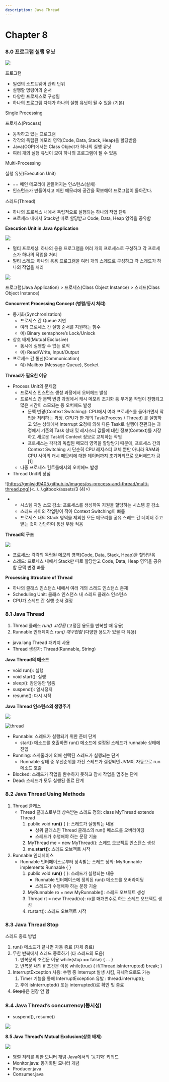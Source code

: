 ```yaml
---
description: Java Thread
---
```


# Chapter 8

### 8.0 프로그램 실행 유닛

![](<../../.gitbook/assets/0 (4)>)

프로그램

* 일련의 소프트웨어 관리 단위
* 실행할 명령어의 순서
* 다양한 프로세스로 구성됨
* 하나의 프로그램 자체가 하나의 실행 유닛이 될 수 있음 (기본)

Single Processing

프로세스(Process)

* 동작하고 있는 프로그램
* 각각의 독립된 메모리 영역(Code, Data, Stack, Heap)을 할당받음
* Java(OOP)에서는 Class Object가 하나의 실행 유닛
* 여러 개의 실행 유닛이 모여 하나의 프로그램이 될 수 있음

Multi-Processing

실행 유닛(Execution Unit)

* \== 메인 메모리에 만들어지는 인스턴스(실체)
* 인스턴스가 만들어지고 메인 메모리에 공간을 확보해야 프로그램이 돌아간다.

스레드(Thread)

* 하나의 프로세스 내에서 독립적으로 실행되는 하나의 작업 단위
* 프로세스 내에서 Stack만 따로 할당받고 Code, Data, Heap 영역을 공유함

**Execution Unit in Java Application**

![](<../../.gitbook/assets/1 (6)>)

* 멀티 프로세싱: 하나의 응용 프로그램을 여러 개의 프로세스로 구성하고 각 프로세스가 하나의 작업을 처리
* 멀티 스레드: 하나의 응용 프로그램을 여러 개의 스레드로 구성하고 각 스레드가 하나의 작업을 처리

![](<../../.gitbook/assets/2 (1)>)

프로그램(Java Application) > 프로세스(Class Object Instance) > 스레드(Class Object Instance)

**Concurrent Processing Concept (병렬/동시 처리)**

* 동기화(Synchronization)
  * 프로세스 간 Queue 지연
  * 여러 프로세스 간 실행 순서를 지원하는 함수
  * 예) Binary semaphore’s Lock/Unlock
* 상호 배제(Mutual Exclusive)
  * 동시에 실행할 수 없는 로직
  * 예) Read/Write, Input/Output
* 프로세스 간 통신(Communication)
  * 예) Mailbox (Message Queue), Socket

**Thread가 필요한 이유**

* Process Unit의 문제점
  * 프로세스 인스턴스 생성 과정에서 오버헤드 발생
  * 프로세스 간 문맥 변경 과정에서 캐시 메모리 초기화 등 무거운 작업이 진행되고 많은 시간이 소모되는 등 오버헤드 발생
    * 문맥 변경(Context Switching): CPU에서 여러 프로세스를 돌아가면서 작업을 처리하는 과정. CPU가 한 개의 Task(Process / Thread) 를 실행하고 있는 상태에서 Interrupt 요청에 의해 다른 Task로 실행이 전환되는 과정에서 기존의 Task 상태 및 레지스터 값들에 대한 정보(Context)를 저장하고 새로운 Task의 Context 정보로 교체하는 작업
    * 프로세스는 각각의 독립된 메모리 영역을 할당받기 때문에, 프로세스 간의 Context Switching 시 단순히 CPU 레지스터 교체 뿐만 아니라 RAM과 CPU 사이의 캐시 메모리에 대한 데이터까지 초기화되므로 오버헤드가 큼\[1]
  * 다중 프로세스 컨트롤에서의 오버헤드 발생
* Thread Unit의 장점

![https://gmlwjd9405.github.io/images/os-process-and-thread/multi-thread.png](<../../.gitbook/assets/3 (4)>)

*
  * 시스템 자원 소모 감소: 프로세스를 생성하여 지원을 할당하는 시스템 콜 감소
  * 스레드 사이의 작업량이 작아 Context Switching이 빠름
  * 프로세스 내의 Stack 영역을 제외한 모든 메모리를 공유 스레드 간 데이터 주고받는 것이 간단하며 통신 부담 적음

**Thread의 구조**

![](../../.gitbook/assets/4)

* 프로세스: 각각의 독립된 메모리 영역(Code, Data, Stack, Heap)을 할당받음
* 스레드: 프로세스 내에서 Stack만 따로 할당받고 Code, Data, Heap 영역을 공유함 문맥 변경 빠름

**Processing Structure of Thread**

* 하나의 클래스 인스턴스 내에서 여러 개의 스레드 인스턴스 존재
* Scheduling Unit: 클래스 인스턴스 내 스레드 클래스 인스턴스
* CPU가 스레드 간 실행 순서 결정

### 8.1 Java Thread

1. Thread 클래스 _run() 고정됨_ (고정된 용도를 반복할 때 유용)
2. Runnable 인터페이스 _run() 재구현함_ (다양한 용도가 있을 때 유용)

* java.lang.Thread 패키지 사용
* Thread 생성자: Thread(Runnable, String)

**Java Thread의 메소드**

* void run(): 실행
* void start(): 실행
* sleep(): 잠깐동안 멈춤
* suspend(): 일시정지
* resume(): 다시 시작

**Java Thread 인스턴스의 생명주기**

![](<../../.gitbook/assets/5 (4)>)

![thread](../../.gitbook/assets/6)

* Runnable: 스레드가 실행되기 위한 준비 단계
  * start() 메소드를 호출하면 run() 메소드에 설정된 스레드가 runnable 상태에 진입
* Running: 스케줄러에 의해 선택된 스레드가 실행되는 단계
  * Runnable 상태 중 우선순위를 가진 스레드가 결정되면 JVM이 자동으로 run 메소드 호출
* Blocked: 스레드가 작업을 완수하지 못하고 잠시 작업을 멈추는 단계
* Dead: 스레드가 모두 실행된 종료 단계

### 8.2 Java Thread Using Methods

1. Thread 클래스
   * Thread 클래스로부터 상속받는 스레드 정의: class MyThread extends Thread
     1. public void **run()** { }: 스레드가 실행되는 내용
        * 상위 클래스인 Thread 클래스의 run() 메소드를 오버라이딩
        * 스레드가 수행해야 하는 문장 기술
     2. MyThread me = new MyThread(): 스레드 오브젝트 인스턴스 생성
     3. me.**start()**: 스레드 오브젝트 시작
2. Runnable 인터페이스
   * Runnable 인터페이스로부터 상속받는 스레드 정의: MyRunnable implements Runnable { }
     1. public void **run()** { }: 스레드가 실행되는 내용
        * Runnable 인터페이스에 정의된 run() 메소드를 오버라이딩
        * 스레드가 수행해야 하는 문장 기술
     2. MyRunnable ro = new MyRunnable(): 스레드 오브젝트 생성
     3. Thread rt = new Thread(ro): ro를 매개변수로 하는 스레드 오브젝트 생성
     4. rt.start(): 스레드 오브젝트 시작

### 8.3 Java Thread Stop

스레드 종료 방법

1. run() 메소드가 끝나면 자동 종료 (자체 종료)
2. 무한 반복에서 스레드 종료하기 (타 스레드의 도움)
   1. 반복문의 조건문 이용 while(stop == false) { … }
   2. 반복문 내의 if 조건문 이용 while(true) { if(Thread.isInterrupted) break; }
3. InterruptException 사용: 수행 중 Interrupt 발생 시킴, 자체적으로도 가능
   1. Timer 기능을 통해 InterruptException 유발 : thread.interrupt();
   2. 후에 isInterrupted() 또는 interrupted()로 확인 및 종료
4. ~~Stop()~~은 권장 안 함

### 8.4 Java Thread’s concurrency(동시성)

* suspend(), resume()

![](<../../.gitbook/assets/13 (5)>)

**8.5 Java Thread’s Mutual Exclusion(상호 배제)**

![](../../.gitbook/assets/14)

* 병렬 처리를 위한 모니터 개념 Java에서의 ‘동기화’ 키워드
* Monitor.java: 동기화된 모니터 개념
* Producer.java
* Consumer.java
